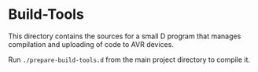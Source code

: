 # Build-Tools
This directory contains the sources for a small D program that manages compilation and uploading of code to AVR devices.

Run `./prepare-build-tools.d` from the main project directory to compile it.
